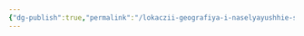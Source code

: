 ```yaml
---
{"dg-publish":true,"permalink":"/lokaczii-geografiya-i-naselyayushhie-sushhestva/neveles/veles/goroda/gorno-hal-stolicza-velesa/","dgPassFrontmatter":true}
---
```



